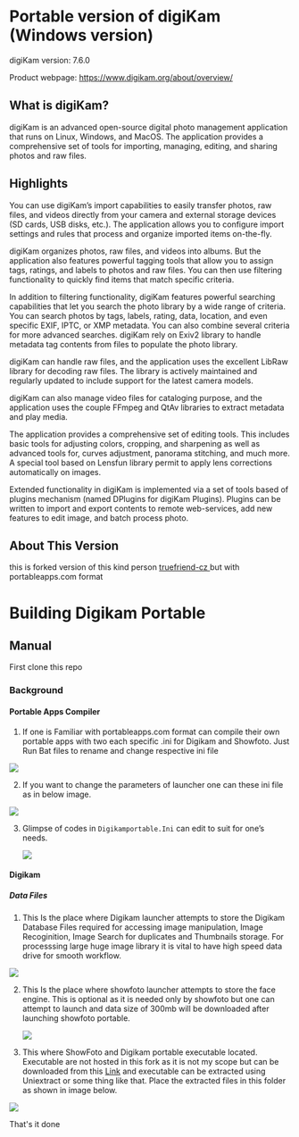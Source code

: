 # Portable version of digiKam (Windows version)

digiKam version: 7.6.0

Product webpage: https://www.digikam.org/about/overview/


## What is digiKam?

digiKam is an advanced open-source digital photo  management application that runs on Linux, Windows, and MacOS. The  application provides a comprehensive set of tools for importing,  managing, editing, and sharing photos and raw files.


## Highlights

You can use digiKam’s import capabilities to easily  transfer photos, raw files, and videos directly from your camera and  external storage devices (SD cards, USB disks, etc.). The application  allows you to configure import settings and rules that process and  organize imported items on-the-fly.

digiKam organizes photos, raw files, and videos into  albums. But the application also features powerful tagging tools that  allow you to assign tags, ratings, and labels to photos and raw files.  You can then use filtering functionality to quickly find items that  match specific criteria.

In addition to filtering functionality, digiKam features  powerful searching capabilities that let you search the photo library by a wide range of criteria. You can search photos by tags, labels,  rating, data, location, and even specific EXIF, IPTC, or XMP metadata.  You can also combine several criteria for more advanced searches.  digiKam rely on Exiv2 library to handle metadata tag contents from files to populate the photo library.

digiKam can handle raw files, and the application uses the excellent LibRaw library for decoding raw files. The library is  actively maintained and regularly updated to include support for the  latest camera models.

digiKam can also manage video files for cataloging  purpose, and the application uses the couple FFmpeg and QtAv libraries  to extract metadata and play media.

The application provides a comprehensive set of editing  tools. This includes basic tools for adjusting colors, cropping, and  sharpening as well as advanced tools for, curves adjustment, panorama  stitching, and much more. A special tool based on Lensfun library permit to apply lens corrections automatically on images.

Extended functionality in digiKam is implemented via a set of tools based of plugins mechanism (named DPlugins for digiKam  Plugins). Plugins can be written to import and export contents to remote web-services, add new features to edit image, and batch process photo.

## About This Version 

this is forked version of this kind person [ truefriend-cz ](https://github.com/truefriend-cz) but with portableapps.com format

# Building Digikam Portable

## Manual

First clone this repo

### Background

#### Portable Apps Compiler

1. If one is Familiar with portableapps.com format can compile their own portable apps with two each specific .ini for Digikam and Showfoto. Just Run Bat files to rename and change respective ini file

![](Assets/img/Images_01.jpg)

2. If you want to change the parameters of launcher one can these ini file as in below image.

![](Assets/img/Images_02.jpg)

3. Glimpse of codes in `Digikamportable.Ini` can edit to suit for one’s needs.

   ![](Assets/img/Images_05.jpg)

#### Digikam
##### Data Files

1. This Is the place where Digikam launcher attempts to store the Digikam Database Files required for accessing image manipulation, Image Recoginition, Image Search for duplicates and Thumbnails storage. For processsing large huge image library it is vital to have high speed data drive for smooth workflow.

![](Assets/img/Images_03.jpg)

2. This Is the place where showfoto launcher attempts to store the face engine. This is optional as it is needed only by showfoto but one can attempt to launch and data size of 300mb will be downloaded after launching showfoto portable.

   ![](Assets/img/Images_04.jpg)

3. This where ShowFoto and Digikam portable executable located. Executable are not hosted in this fork as it is not my scope but can be downloaded from this [Link](https://www.digikam.org/download/) and executable can be extracted using Uniextract or some thing like that. Place the extracted files in this folder as shown in image below.

![](Assets/img/Images_06.jpg)

That's it done
